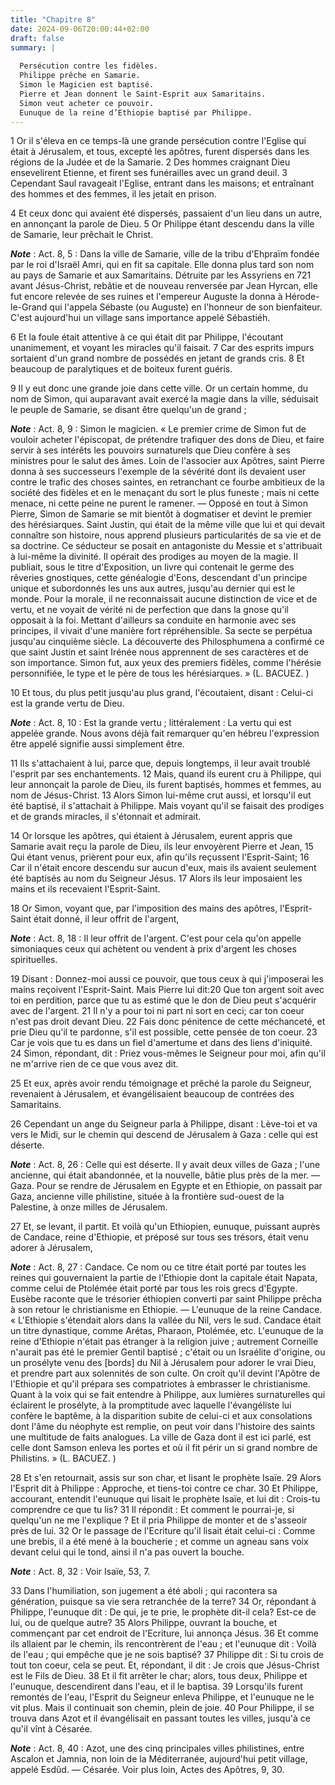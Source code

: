 ```yaml
---
title: "Chapitre 8"
date: 2024-09-06T20:00:44+02:00
draft: false
summary: |
  
  Persécution contre les fidèles.
  Philippe prêche en Samarie.
  Simon le Magicien est baptisé.
  Pierre et Jean donnent le Saint-Esprit aux Samaritains.
  Simon veut acheter ce pouvoir.
  Eunuque de la reine d’Ethiopie baptisé par Philippe.
---
```



1 Or il s'éleva en ce temps-là une grande persécution contre l'Eglise qui était à Jérusalem, et tous, excepté les apôtres, furent dispersés dans les régions de la Judée et de la Samarie. 2 Des hommes craignant Dieu ensevelirent Etienne, et firent ses funérailles avec un grand deuil. 3 Cependant Saul ravageait l'Eglise, entrant dans les maisons; et entraînant des hommes et des femmes, il les jetait en prison.


4 Et ceux donc qui avaient été dispersés, passaient d'un lieu dans un autre, en annonçant la parole de Dieu. 5 Or Philippe étant descendu dans la ville de Samarie, leur prêchait le Christ.

***Note*** :  Act. 8, 5 : Dans la ville de Samarie, ville de la tribu d'Ehpraïm fondée par le roi d'Israël Amri, qui en fit sa capitale. Elle donna plus tard son nom au pays de Samarie et aux Samaritains. Détruite par les Assyriens en 721 avant Jésus-Christ, rebâtie et de nouveau renversée par Jean Hyrcan, elle fut encore relevée de ses ruines et l'empereur Auguste la donna à Hérode-le-Grand qui l'appela Sébaste (ou Auguste) en l'honneur de son bienfaiteur. C'est aujourd'hui un village sans importance appelé Sébastiéh.

6 Et la foule était attentive à ce qui était dit par Philippe, l'écoutant unanimement, et voyant les miracles qu'il faisait. 7 Car des esprits impurs sortaient d'un grand nombre de possédés en jetant de grands cris. 8 Et beaucoup de paralytiques et de boiteux furent guéris.


9 Il y eut donc une grande joie dans cette ville. Or un certain homme, du nom de Simon, qui auparavant avait exercé la magie dans la ville, séduisait le peuple de Samarie, se disant être quelqu'un de grand ;

***Note*** :  Act. 8, 9 : Simon le magicien. « Le premier crime de Simon fut de vouloir acheter l'épiscopat, de prétendre trafiquer des dons de Dieu, et faire servir à ses intérêts les pouvoirs surnaturels que Dieu confère à ses ministres pour le salut des âmes. Loin de l'associer aux Apôtres, saint Pierre donna à ses successeurs l'exemple de la sévérité dont ils devaient user contre le trafic des choses saintes, en retranchant ce fourbe ambitieux de la société des fidèles et en le menaçant du sort le plus funeste ; mais ni cette menace, ni cette peine ne purent le ramener. ― Opposé en tout à Simon Pierre, Simon de Samarie se mit bientôt à dogmatiser et devint le premier des hérésiarques. Saint Justin, qui était de la même ville que lui et qui devait connaître son histoire, nous apprend plusieurs particularités de sa vie et de sa doctrine. Ce séducteur se posait en antagoniste du Messie et s'attribuait à lui-même la divinité. Il opérait des prodiges au moyen de la magie. Il publiait, sous le titre d'Exposition, un
livre qui contenait le germe des rêveries gnostiques, cette généalogie d'Eons, descendant d'un principe unique et subordonnés les uns aux autres, jusqu'au dernier qui est le monde. Pour la morale, il ne reconnaissait aucune distinction de vice et de vertu, et ne voyait de vérité ni de perfection que dans la gnose qu'il opposait à la foi. Mettant d'ailleurs sa conduite en harmonie avec ses principes, il vivait d'une manière fort répréhensible. Sa secte se perpétua jusqu'au cinquième siècle. La découverte des Philosphumena a confirmé ce que saint Justin et saint Irénée nous apprennent de ses caractères et de son importance. Simon fut, aux yeux des premiers fidèles, comme l'hérésie personnifiée, le type et le père de tous les hérésiarques. » (L. BACUEZ. )

10 Et tous, du plus petit jusqu'au plus grand, l'écoutaient, disant : Celui-ci est la grande vertu de Dieu.

***Note*** :  Act. 8, 10 : Est la grande vertu ; littéralement : La vertu qui est appelée grande. Nous avons déjà fait remarquer qu'en hébreu l'expression être appelé signifie aussi simplement être.

11 Ils s'attachaient à lui, parce que, depuis longtemps, il leur avait troublé l'esprit par ses enchantements. 12 Mais, quand ils eurent cru à Philippe, qui leur annonçait la parole de Dieu, ils furent baptisés, hommes et femmes, au nom de Jésus-Christ. 13 Alors Simon lui-même crut aussi, et lorsqu'il eut été baptisé, il s'attachait à Philippe. Mais voyant qu'il se faisait des prodiges et de grands miracles, il s'étonnait et admirait.


14 Or lorsque les apôtres, qui étaient à Jérusalem, eurent appris que Samarie avait reçu la parole de Dieu, ils leur envoyèrent Pierre et Jean, 15 Qui étant venus, prièrent pour eux, afin qu'ils reçussent l'Esprit-Saint; 16 Car il n'était encore descendu sur aucun d'eux, mais ils avaient seulement été baptisés au nom du Seigneur Jésus. 17 Alors ils leur imposaient les mains et ils recevaient l'Esprit-Saint.


18 Or Simon, voyant que, par l'imposition des mains des apôtres, l'Esprit-Saint était donné, il leur offrit de l'argent,

***Note*** :  Act. 8, 18 : Il leur offrit de l'argent. C'est pour cela qu'on appelle simoniaques ceux qui achètent ou vendent à prix d'argent les choses spirituelles.

19 Disant : Donnez-moi aussi ce pouvoir, que tous ceux à qui j'imposerai les mains reçoivent l'Esprit-Saint. Mais Pierre lui dit:20 Que ton argent soit avec toi en perdition, parce que tu as estimé que le don de Dieu peut s'acquérir avec de l'argent. 21 Il n'y a pour toi ni part ni sort en ceci; car ton coeur n'est pas droit devant Dieu. 22 Fais donc pénitence de cette méchanceté, et prie Dieu qu'il te pardonne, s'il est possible, cette pensée de ton coeur. 23 Car je vois que tu es dans un fiel d'amertume et dans des liens d'iniquité. 24 Simon, répondant, dit : Priez vous-mêmes le Seigneur pour moi, afin qu'il ne m'arrive rien de ce que vous avez dit.


25 Et eux, après avoir rendu témoignage et prêché la parole du Seigneur, revenaient à Jérusalem, et évangélisaient beaucoup de contrées des Samaritains.


26 Cependant un ange du Seigneur parla à Philippe, disant : Lève-toi et va vers le Midi, sur le chemin qui descend de Jérusalem à Gaza : celle qui est déserte.

***Note*** :  Act. 8, 26 : Celle qui est déserte. Il y avait deux villes de Gaza ; l'une ancienne, qui était abandonnée, et la nouvelle, bâtie plus près de la mer. ― Gaza. Pour se rendre de Jérusalem en Egypte et en Ethiopie, on passait par Gaza, ancienne ville philistine, située à la frontière sud-ouest de la Palestine, à onze milles de Jérusalem.

27 Et, se levant, il partit. Et voilà qu'un Ethiopien, eunuque, puissant auprès de Candace, reine d'Ethiopie, et préposé sur tous ses trésors, était venu adorer à Jérusalem,

***Note*** :  Act. 8, 27 : Candace. Ce nom ou ce titre était porté par toutes les reines qui gouvernaient la partie de l'Ethiopie dont la capitale était Napata, comme celui de Ptolémée était porté par tous les rois grecs d'Egypte. Eusèbe raconte que le trésorier éthiopien converti par saint Philippe prêcha à son retour le christianisme en Ethiopie. ― L'eunuque de la reine Candace. « L'Ethiopie s'étendait alors dans la vallée du Nil, vers le sud. Candace était un titre dynastique, comme Arétas, Pharaon, Ptolémée, etc. L'eunuque de la reine d'Ethiopie n'était pas étranger à la religion juive ; autrement Corneille n'aurait pas été le premier Gentil baptisé ; c'était ou un Israélite d'origine, ou un prosélyte venu des [bords] du Nil à Jérusalem pour adorer le vrai Dieu, et prendre part aux solennités de son culte. On croit qu'il devint l'Apôtre de l'Ethiopie et qu'il prépara ses compatriotes à embrasser le christianisme. Quant à la voix qui se fait entendre à Philippe, aux lumières surnaturelles qui éclairent le
prosélyte, à la promptitude avec laquelle l'évangéliste lui confère le baptême, à la disparition subite de celui-ci et aux consolations dont l'âme du néophyte est remplie, on peut voir dans l'histoire des saints une multitude de faits analogues. La ville de Gaza dont il est ici parlé, est celle dont Samson enleva les portes et où il fit périr un si grand nombre de Philistins. » (L. BACUEZ. )

28 Et s'en retournait, assis sur son char, et lisant le prophète Isaïe. 29 Alors l'Esprit dit à Philippe : Approche, et tiens-toi contre ce char. 30 Et Philippe, accourant, entendit l'eunuque qui lisait le prophète Isaïe, et lui dit : Crois-tu comprendre ce que tu lis? 31 Il répondit : Et comment le pourrai-je, si quelqu'un ne me l'explique ? Et il pria Philippe de monter et de s'asseoir près de lui. 32 Or le passage de l'Ecriture qu'il lisait était celui-ci : Comme une brebis, il a été mené à la boucherie ; et comme un agneau sans voix devant celui qui le tond, ainsi il n'a pas ouvert la bouche.

***Note*** :  Act. 8, 32 : Voir Isaïe, 53, 7.

33 Dans l'humiliation, son jugement a été aboli ; qui racontera sa génération, puisque sa vie sera retranchée de la terre? 34 Or, répondant à Philippe, l'eunuque dit : De qui, je te prie, le prophète dit-il cela? Est-ce de lui, ou de quelque autre? 35 Alors Philippe, ouvrant la bouche, et commençant par cet endroit de l'Ecriture, lui annonça Jésus. 36 Et comme ils allaient par le chemin, ils rencontrèrent de l'eau ; et l'eunuque dit : Voilà de l'eau ; qui empêche que je ne sois baptisé? 37 Philippe dit : Si tu crois de tout ton coeur, cela se peut. Et, répondant, il dit : Je crois que Jésus-Christ est le Fils de Dieu. 38 Et il fit arrêter le char; alors, tous deux, Philippe et l'eunuque, descendirent dans l'eau, et il le baptisa. 39 Lorsqu'ils furent remontés de l'eau, l'Esprit du Seigneur enleva Philippe, et l'eunuque ne le vit plus. Mais il continuait son chemin, plein de joie. 40 Pour Philippe, il se trouva dans Azot et il évangélisait en passant toutes les villes, jusqu'à ce qu'il vînt à Césarée.

***Note*** :  Act. 8, 40 : Azot, une des cinq principales villes philistines, entre Ascalon et Jamnia, non loin de la Méditerranée, aujourd'hui petit village, appelé Esdûd. ― Césarée. Voir plus loin, Actes des Apôtres, 9, 30.

